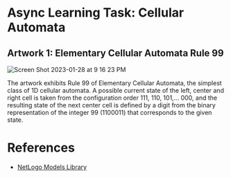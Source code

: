 # Async Learning Task: Cellular Automata

## Artwork 1: Elementary Cellular Automata Rule 99

![Screen Shot 2023-01-28 at 9 16 23 PM](https://user-images.githubusercontent.com/88019519/215270326-e0840d99-e60f-48c9-8851-276c311c9562.png)

The artwork exhibits Rule 99 of Elementary Cellular Automata, the simplest class of 1D cellular automata. A possible current state of the left, center and right cell is taken from the configuration order 111, 110, 101,... 000, and the resulting state of the next center cell is defined by a digit from the binary representation of the integer 99 (1100011) that corresponds to the given state.

# References
* [NetLogo Models Library](https://ccl.northwestern.edu/netlogo/models/)
